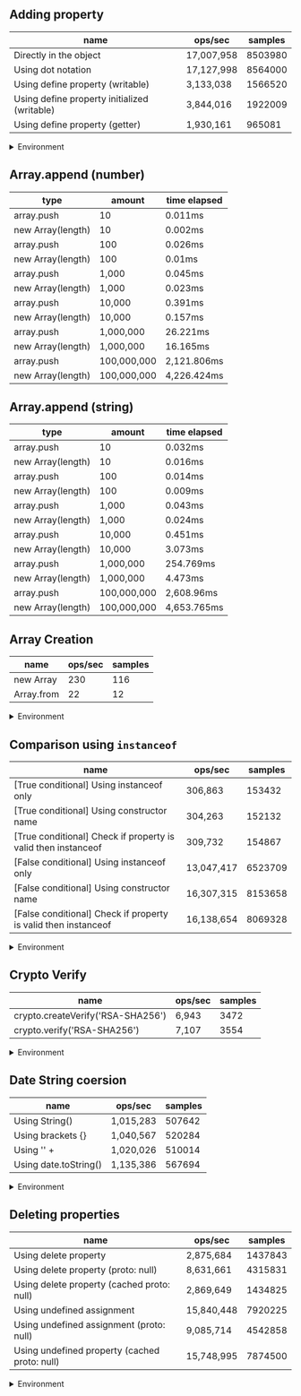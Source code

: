 ## Adding property

|name|ops/sec|samples|
|-|-|-|
|Directly in the object|17,007,958|8503980|
|Using dot notation|17,127,998|8564000|
|Using define property (writable)|3,133,038|1566520|
|Using define property initialized (writable)|3,844,016|1922009|
|Using define property (getter)|1,930,161|965081|


<details>
<summary>Environment</summary>

* __Machine:__ linux x64 | 4 vCPUs | 15.2GB Mem
* __Run:__ Thu May 09 2024 20:21:45 GMT+0000 (Coordinated Universal Time)
</details>

<!--
{"environment":{"platform":"linux","arch":"x64","cpus":4,"totalMemory":15.245216369628906},"benchmarks":[{"name":"Directly in the object","opsSec":17007958.55641526,"samples":8503980},{"name":"Using dot notation","opsSec":17127998.37471405,"samples":8564000},{"name":"Using define property (writable)","opsSec":3133038.3865349498,"samples":1566520},{"name":"Using define property initialized (writable)","opsSec":3844016.3759887177,"samples":1922009},{"name":"Using define property (getter)","opsSec":1930161.9475387426,"samples":965081}]}-->

## Array.append (number)

|type|amount|time elapsed|
|-|-|-|
array.push|10|0.011ms
new Array(length)|10|0.002ms
array.push|100|0.026ms
new Array(length)|100|0.01ms
array.push|1,000|0.045ms
new Array(length)|1,000|0.023ms
array.push|10,000|0.391ms
new Array(length)|10,000|0.157ms
array.push|1,000,000|26.221ms
new Array(length)|1,000,000|16.165ms
array.push|100,000,000|2,121.806ms
new Array(length)|100,000,000|4,226.424ms
## Array.append (string)

|type|amount|time elapsed|
|-|-|-|
array.push|10|0.032ms
new Array(length)|10|0.016ms
array.push|100|0.014ms
new Array(length)|100|0.009ms
array.push|1,000|0.043ms
new Array(length)|1,000|0.024ms
array.push|10,000|0.451ms
new Array(length)|10,000|3.073ms
array.push|1,000,000|254.769ms
new Array(length)|1,000,000|4.473ms
array.push|100,000,000|2,608.96ms
new Array(length)|100,000,000|4,653.765ms

## Array Creation

|name|ops/sec|samples|
|-|-|-|
|new Array|230|116|
|Array.from|22|12|


<details>
<summary>Environment</summary>

* __Machine:__ linux x64 | 4 vCPUs | 15.2GB Mem
* __Run:__ Thu May 09 2024 20:37:16 GMT+0000 (Coordinated Universal Time)
</details>

<!--
{"environment":{"platform":"linux","arch":"x64","cpus":4,"totalMemory":15.245216369628906},"benchmarks":[{"name":"new Array","opsSec":230.1448095242537,"samples":116},{"name":"Array.from","opsSec":22.460915721810473,"samples":12}]}-->

## Comparison using `instanceof`

|name|ops/sec|samples|
|-|-|-|
|[True conditional] Using instanceof only|306,863|153432|
|[True conditional] Using constructor name|304,263|152132|
|[True conditional] Check if property is valid then instanceof |309,732|154867|
|[False conditional] Using instanceof only|13,047,417|6523709|
|[False conditional] Using constructor name|16,307,315|8153658|
|[False conditional] Check if property is valid then instanceof |16,138,654|8069328|


<details>
<summary>Environment</summary>

* __Machine:__ linux x64 | 4 vCPUs | 15.2GB Mem
* __Run:__ Thu May 09 2024 20:52:18 GMT+0000 (Coordinated Universal Time)
</details>

<!--
{"environment":{"platform":"linux","arch":"x64","cpus":4,"totalMemory":15.245216369628906},"benchmarks":[{"name":"[True conditional] Using instanceof only","opsSec":306863.5965848275,"samples":153432},{"name":"[True conditional] Using constructor name","opsSec":304263.9511065714,"samples":152132},{"name":"[True conditional] Check if property is valid then instanceof ","opsSec":309732.1141236471,"samples":154867},{"name":"[False conditional] Using instanceof only","opsSec":13047417.856905647,"samples":6523709},{"name":"[False conditional] Using constructor name","opsSec":16307315.44790869,"samples":8153658},{"name":"[False conditional] Check if property is valid then instanceof ","opsSec":16138654.291596767,"samples":8069328}]}-->

## Crypto Verify

|name|ops/sec|samples|
|-|-|-|
|crypto.createVerify('RSA-SHA256')|6,943|3472|
|crypto.verify('RSA-SHA256')|7,107|3554|


<details>
<summary>Environment</summary>

* __Machine:__ linux x64 | 4 vCPUs | 15.2GB Mem
* __Run:__ Thu May 09 2024 20:57:57 GMT+0000 (Coordinated Universal Time)
</details>

<!--
{"environment":{"platform":"linux","arch":"x64","cpus":4,"totalMemory":15.245216369628906},"benchmarks":[{"name":"crypto.createVerify('RSA-SHA256')","opsSec":6943.364302768903,"samples":3472},{"name":"crypto.verify('RSA-SHA256')","opsSec":7107.293771921515,"samples":3554}]}-->

## Date String coersion

|name|ops/sec|samples|
|-|-|-|
|Using String()|1,015,283|507642|
|Using brackets {}|1,040,567|520284|
|Using '' + |1,020,026|510014|
|Using date.toString()|1,135,386|567694|


<details>
<summary>Environment</summary>

* __Machine:__ linux x64 | 4 vCPUs | 15.2GB Mem
* __Run:__ Thu May 09 2024 21:14:05 GMT+0000 (Coordinated Universal Time)
</details>

<!--
{"environment":{"platform":"linux","arch":"x64","cpus":4,"totalMemory":15.245216369628906},"benchmarks":[{"name":"Using String()","opsSec":1015283.4180819185,"samples":507642},{"name":"Using brackets {}","opsSec":1040567.2974074874,"samples":520284},{"name":"Using '' + ","opsSec":1020026.2081525082,"samples":510014},{"name":"Using date.toString()","opsSec":1135386.058560178,"samples":567694}]}-->

## Deleting properties

|name|ops/sec|samples|
|-|-|-|
|Using delete property|2,875,684|1437843|
|Using delete property (proto: null)|8,631,661|4315831|
|Using delete property (cached proto: null)|2,869,649|1434825|
|Using undefined assignment|15,840,448|7920225|
|Using undefined assignment (proto: null)|9,085,714|4542858|
|Using undefined property (cached proto: null)|15,748,995|7874500|


<details>
<summary>Environment</summary>

* __Machine:__ linux x64 | 4 vCPUs | 15.2GB Mem
* __Run:__ Thu May 09 2024 21:18:41 GMT+0000 (Coordinated Universal Time)
</details>

<!--
{"environment":{"platform":"linux","arch":"x64","cpus":4,"totalMemory":15.245216369628906},"benchmarks":[{"name":"Using delete property","opsSec":2875684.0638189805,"samples":1437843},{"name":"Using delete property (proto: null)","opsSec":8631661.419658538,"samples":4315831},{"name":"Using delete property (cached proto: null)","opsSec":2869649.6565427473,"samples":1434825},{"name":"Using undefined assignment","opsSec":15840448.089011496,"samples":7920225},{"name":"Using undefined assignment (proto: null)","opsSec":9085714.838915072,"samples":4542858},{"name":"Using undefined property (cached proto: null)","opsSec":15748995.141220164,"samples":7874500}]}-->

